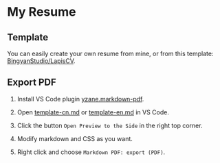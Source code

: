 # My Resume

## Template

You can easily create your own resume from mine, or from this template: [BingyanStudio/LapisCV](https://github.com/BingyanStudio/LapisCV).

## Export PDF

1. Install VS Code plugin [yzane.markdown-pdf](https://marketplace.visualstudio.com/items?itemName=yzane.markdown-pdf).

2. Open [template-cn.md](template-cn.md) or [template-en.md](template-en.md) in VS Code.

3. Click the button `Open Preview to the Side` in the right top corner. 

4. Modify markdown and CSS as you want.

5. Right click and choose `Markdown PDF: export (PDF)`.
